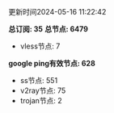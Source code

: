 更新时间2024-05-16 11:22:42

**总订阅: 35**
**总节点: 6479**
- vless节点: 7

**google ping有效节点: 628**
- ss节点: 551
- v2ray节点: 75
- trojan节点: 2
